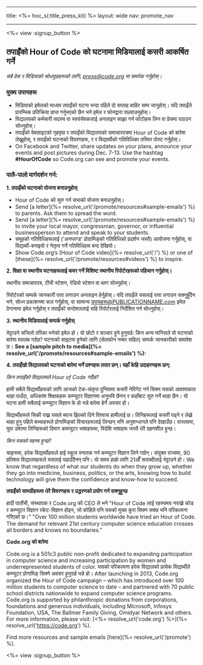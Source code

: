 * * *

title: <%= hoc_s(:title_press_kit) %> layout: wide nav: promote_nav

* * *

<%= view :signup_button %>

## तपाइँको Hour of Code को घटनामा मिडियालाई कसरी आकर्षित गर्ने

*सबै प्रेस र मिडियाको सोधपुछहरूको लागि, <press@code.org> मा समर्पक गर्नुहोस्।*

### मुख्य उपायहरू

  * मिडियाको इमेलको माध्यम तपाइँको घटना भन्दा पहिले दो सप्ताह बाहिर सम्म जानुहोस्। यदि तपाइँले प्रारम्भिक प्रतिक्रिया प्राप्त गर्नुभएको छैन भने इमेल र फोनद्वारा पछ्याउनुहोस्।
  * विद्यालयको कर्मचारी सदस्य वा स्वयंसेवकलाई अनलाइन साझा गर्न फोटोहरू लिन वा प्रेसमा पठाउन सोध्नुहोस्।
  * तपाइँको वेबसाइटको गृहपृष्ठ र तपाइँको विद्यालयको समाचारपत्रमा Hour of Code को बारेमा लेख्नुहोस्, र तपाइँको घटनाको विवरणहरू, र र विद्यार्थीको गतिविधिका तस्विर पोस्ट गर्नुहोस्।
  * On Facebook and Twitter, share updates on your plans, announce your events and post pictures during Dec. 7-13. Use the hashtag **#HourOfCode** so Code.org can see and promote your events.

### पालै-पालो मार्गदर्शन गर्न:

**1. तपाइँको घटनाको योजना बनाउनुहोस्**

  * Hour of Code को सुरु गर्न सभाको योजना बनाउनुहोस्।
  * Send [a letter](%= resolve_url('/promote/resources#sample-emails') %) to parents. Ask them to spread the word.
  * Send [a letter](%= resolve_url('/promote/resources#sample-emails') %) to invite your local mayor, congressman, governor, or influential businessperson to attend and speak to your students.
  * समूहको गतिविधिहरूलाई ('अनप्लग्ड' प्रोग्रामिङ्को गतिविधिको प्रदर्शन जस्तै) आयोजना गर्नुहोस्, वा विद्यार्थी-बनाइयो र नेतृत्व गर्ने गतिविधिहरू बन्द देखियो।
  * Show Code.org’s [Hour of Code video](%= resolve_url('/') %) or one of [these](%= resolve_url('/promote/resources#videos') %) to inspire.

**2. शिक्षा वा स्थानीय घटनाहरूलाई कवर गर्ने विशिष्ट स्थानीय रिपोर्टरहरूको पहिचान गर्नुहोस्।**

स्थानीय समाचारपत्र, टीभी स्टेशन, रेडियो स्टेशन वा ब्लग सोच्नुहोस्।

रिपोर्टरको सम्पर्क जानकारी पत्ता लगाउन अनलाइन हेर्नुहोस्। यदि तपाइँले यसलाई पत्ता लगाउन सक्नुहुँदैन भने, सोध्न प्रकाशनमा कल गर्नुहोस्, वा सामान्य उपायहरू@PUBLICATIONNAME.com इमेल ठेगानामा इमेल गर्नुहोस् र तपाइँको सन्देशललाई सहि रिपोर्टरलाई निर्देशित गर्न सोध्नुहोस्।

**3. स्थानीय मिडियालाई सम्पर्क गर्नुहोस्**

भेट्टाउने सजिलो तरिका भनेको इमेल हो। यो छोटो र सञ्चार हुने हुनुपर्छ: किन अन्य मानिसले यो घटनाको बारेमा मतलब गर्दछ? घटनाको साइटमा हुनेको लागि (सेलफोन नम्बर सहित) सम्पर्क जानकारीको समावेश छ। **See a [sample pitch to media](%= resolve_url('/promote/resources#sample-emails') %):**

**4. तपाइँखो विद्यालयको घटनाको बारेमा भर्ने प्रश्नहरू तयार छन्। यहाँ केहि उदाहरणहरू छन्:**

*किन तपाइँको विद्यालयले Hour of Code गर्दैछ?*

हामी सबैले विद्यार्थीहरूको लागि आजको टेक-संतृप्त दुनियामा कसरी नेविगेट गर्न सिक्न यसको आवश्यकता थाहा पाउँदा, अधिकांश शिक्षकहरू कम्प्युटर विज्ञानमा अनुभवि छैनन् र कहाँबाट सुरु गर्ने थाहा छैन। यो घटना हामी सबैलाई कम्प्युटर विज्ञान के हो भन्ने बारेमा हेर्ने अवसर हो। 

विद्यार्थीहरूले सिकी राख्न यसले ब्याज झिल्को दिने विश्वास हामीलाई छ। तिनिहरूलाई कसरी पढ्ने र लेख्ने थाहा हुनु पहिले बच्चाहरूले प्रोगामिङ्को विचारहरूलाई लिन्छन् भनि अनुशन्धानले पनि देखाउँछ। वास्तवमा, युवा उमेरमा तिनिहरूको दिमाग कमप्युटर भाषाहरूमा, विदेशि भाषाहरू जस्तै धेरै ग्रहणशील हुन्छ।

*किन यसको महत्त्व हुन्छ?*

चाइनामा, हरेक विद्यार्थीहरूले हाई स्कूल स्नातक गर्न कम्प्युटर विज्ञान लिने गर्छन्। संयुक्त राज्यमा, 90 प्रतिशत विद्यालयहरूले यसलाई पढाउँदैनन् पनि। यो समय हाम्रो लागि 21औँ सताब्दीलाई भेट्टाउने हो। We know that regardless of what our students do when they grow up, whether they go into medicine, business, politics, or the arts, knowing how to build technology will give them the confidence and know-how to succeed.

**तपाइँको सामग्रीहरूमा धेरै विवरणहरू र उद्धरणको प्रयोग गर्न सक्नुहुन्छ**

हादी पार्तोभी, संस्थापक र Code.org को CEO ले भने "Hour of Code लाई रहस्यमय नराख्ने कोड र कम्प्युटर विज्ञान रकेट-विज्ञान होइन, जो कोहिले पनि यसको मुख्य कुरा सिक्न सक्छ भनि परिकल्पना गरिएको छ।" "Over 100 million students worldwide have tried an Hour of Code. The demand for relevant 21st century computer science education crosses all borders and knows no boundaries."

**Code.org को बारेमा**

Code.org is a 501c3 public non-profit dedicated to expanding participation in computer science and increasing participation by women and underrepresented students of color. यसको परिकल्पना हरेक विद्यालको प्रत्येक विद्यार्थीले कम्प्युटर प्रोगामिङ् सिक्ने अवसर हुनुपर्छ भन्ने हो। After launching in 2013, Code.org organized the Hour of Code campaign – which has introduced over 100 million students to computer science to date – and partnered with 70 public school districts nationwide to expand computer science programs. Code.org is supported by philanthropic donations from corporations, foundations and generous individuals, including Microsoft, Infosys Foundation, USA, The Ballmer Family Giving, Omidyar Network and others. For more information, please visit: [<%= resolve_url('code.org') %>](%= resolve_url('https://code.org') %).

  
Find more resources and sample emails [here](%= resolve_url('/promote') %).

<%= view :signup_button %>